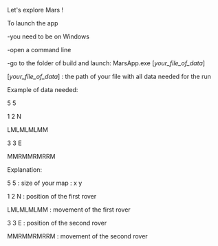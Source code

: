Let's explore Mars !


To launch the app


-you need to be on Windows

-open a command line

-go to the folder of build and launch: MarsApp.exe [_your_file_of_data_]

[_your_file_of_data_] : the path of your file with all data needed for the run

Example of data needed:

5 5

1 2 N

LMLMLMLMM

3 3 E

MMRMMRMRRM


Explanation:


5 5 : size of your map : x y

1 2 N : position of the first rover

LMLMLMLMM : movement of the first rover

3 3 E : position of the second rover

MMRMMRMRRM : movement of the second rover
